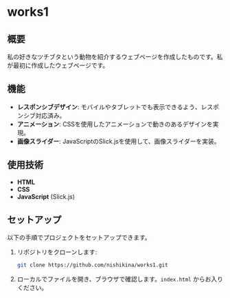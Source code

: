 # works1

## 概要
私の好きなツチブタという動物を紹介するウェブページを作成したものです。私が最初に作成したウェブページです。

## 機能
- **レスポンシブデザイン**: モバイルやタブレットでも表示できるよう、レスポンシブ対応済み。
- **アニメーション**: CSSを使用したアニメーションで動きのあるデザインを実現。
- **画像スライダー**: JavaScriptのSlick.jsを使用して、画像スライダーを実装。

## 使用技術
- **HTML**
- **CSS** 
- **JavaScript** (Slick.js)

## セットアップ
以下の手順でプロジェクトをセットアップできます。

1. リポジトリをクローンします:
    ```bash
    git clone https://github.com/nishikina/works1.git
    ```

2. ローカルでファイルを開き、ブラウザで確認します。`index.html` からお入りください。
